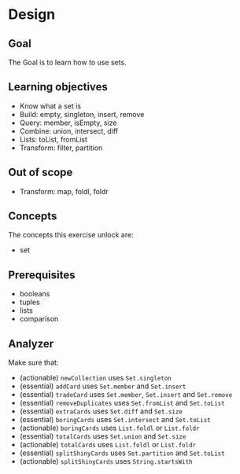 # Design

## Goal

The Goal is to learn how to use sets.

## Learning objectives

- Know what a set is
- Build: empty, singleton, insert, remove
- Query: member, isEmpty, size
- Combine: union, intersect, diff
- Lists: toList, fromList
- Transform: filter, partition

## Out of scope

- Transform: map, foldl, foldr

## Concepts

The concepts this exercise unlock are:

- set

## Prerequisites

- booleans
- tuples
- lists
- comparison

## Analyzer

Make sure that:

- (actionable) `newCollection` uses `Set.singleton`
- (essential) `addCard` uses `Set.member` and `Set.insert`
- (essential) `tradeCard` uses `Set.member`, `Set.insert` and `Set.remove`
- (essential) `removeDuplicates` uses `Set.fromList` and `Set.toList`
- (essential) `extraCards` uses `Set.diff` and `Set.size`
- (essential) `boringCards` uses `Set.intersect` and `Set.toList`
- (actionable) `boringCards` uses `List.foldl` or `List.foldr`
- (essential) `totalCards` uses `Set.union` and `Set.size`
- (actionable) `totalCards` uses `List.foldl` or `List.foldr`
- (essential) `splitShinyCards` uses `Set.partition` and `Set.toList`
- (actionable) `splitShinyCards` uses `String.startsWith`
